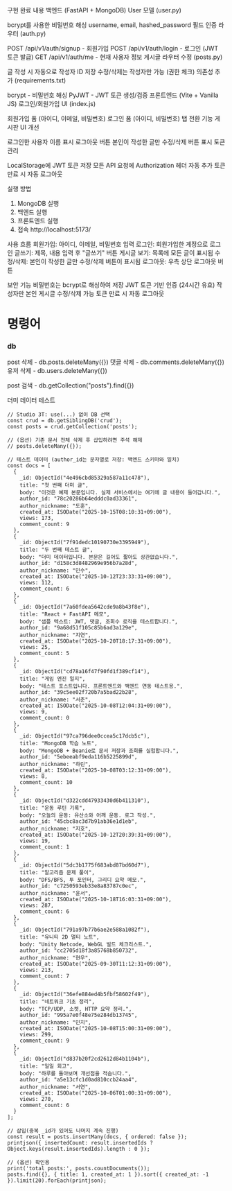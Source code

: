 구현 완료 내용
백엔드 (FastAPI + MongoDB)
User 모델 (user.py)

bcrypt를 사용한 비밀번호 해싱
username, email, hashed_password 필드
인증 라우터 (auth.py)

POST /api/v1/auth/signup - 회원가입
POST /api/v1/auth/login - 로그인 (JWT 토큰 발급)
GET /api/v1/auth/me - 현재 사용자 정보
게시글 라우터 수정 (posts.py)

글 작성 시 자동으로 작성자 ID 저장
수정/삭제는 작성자만 가능 (권한 체크)
의존성 추가 (requirements.txt)

bcrypt - 비밀번호 해싱
PyJWT - JWT 토큰 생성/검증
프론트엔드 (Vite + Vanilla JS)
로그인/회원가입 UI (index.js)

회원가입 폼 (아이디, 이메일, 비밀번호)
로그인 폼 (아이디, 비밀번호)
탭 전환 기능
게시판 UI 개선

로그인한 사용자 이름 표시
로그아웃 버튼
본인이 작성한 글만 수정/삭제 버튼 표시
토큰 관리

LocalStorage에 JWT 토큰 저장
모든 API 요청에 Authorization 헤더 자동 추가
토큰 만료 시 자동 로그아웃

실행 방법

1. MongoDB 실행
2. 백엔드 실행
3. 프론트엔드 실행
4. 접속
   http://localhost:5173/

사용 흐름
회원가입: 아이디, 이메일, 비밀번호 입력
로그인: 회원가입한 계정으로 로그인
글쓰기: 제목, 내용 입력 후 "글쓰기" 버튼
게시글 보기: 목록에 모든 글이 표시됨
수정/삭제: 본인이 작성한 글만 수정/삭제 버튼이 표시됨
로그아웃: 우측 상단 로그아웃 버튼

보안 기능
비밀번호는 bcrypt로 해싱하여 저장
JWT 토큰 기반 인증 (24시간 유효)
작성자만 본인 게시글 수정/삭제 가능
토큰 만료 시 자동 로그아웃

# 명령어

### db

post 삭제 - db.posts.deleteMany({})
댓글 삭제 - db.comments.deleteMany({})
유저 삭제 - db.users.deleteMany({})

post 검색 - db.getCollection("posts").find({})

더미 데이터 테스트

```
// Studio 3T: use(...) 없이 DB 선택
const crud = db.getSiblingDB('crud');
const posts = crud.getCollection('posts');

// (옵션) 기존 문서 전체 삭제 후 삽입하려면 주석 해제
// posts.deleteMany({});

// 테스트 데이터 (author_id는 문자열로 저장: 백엔드 스키마와 일치)
const docs = [
  {
    _id: ObjectId("4e496cbd85329a587a11c478"),
    title: "첫 번째 더미 글",
    body: "이것은 예제 본문입니다. 실제 서비스에서는 여기에 글 내용이 들어갑니다.",
    author_id: "78c20286b64edddc0ad33361",
    author_nickname: "도훈",
    created_at: ISODate("2025-10-15T08:10:31+09:00"),
    views: 173,
    comment_count: 9
  },
  {
    _id: ObjectId("7f91dedc10190730e3395949"),
    title: "두 번째 테스트 글",
    body: "더미 데이터입니다. 본문은 길어도 짧아도 상관없습니다.",
    author_id: "d158c3d8482969e956b7a28d",
    author_nickname: "민수",
    created_at: ISODate("2025-10-12T23:33:31+09:00"),
    views: 112,
    comment_count: 6
  },
  {
    _id: ObjectId("7a60fdea5642cde9a8b43f8e"),
    title: "React + FastAPI 메모",
    body: "샘플 텍스트: JWT, 댓글, 조회수 로직을 테스트합니다.",
    author_id: "9a68d51f105c85b6ad3a129e",
    author_nickname: "지연",
    created_at: ISODate("2025-10-20T18:17:31+09:00"),
    views: 25,
    comment_count: 5
  },
  {
    _id: ObjectId("cd78a16f47f90fd1f389cf14"),
    title: "게임 엔진 일지",
    body: "테스트 포스트입니다. 프론트엔드와 백엔드 연동 테스트용.",
    author_id: "39c5ee02f720b7a5bad22b28",
    author_nickname: "서준",
    created_at: ISODate("2025-10-08T12:04:31+09:00"),
    views: 9,
    comment_count: 0
  },
  {
    _id: ObjectId("97ca796dee0ccea5c17dcb5c"),
    title: "MongoDB 학습 노트",
    body: "MongoDB + Beanie로 문서 저장과 조회를 실험합니다.",
    author_id: "5ebeeabf9eda116b5225899d",
    author_nickname: "하린",
    created_at: ISODate("2025-10-08T03:12:31+09:00"),
    views: 8,
    comment_count: 10
  },
  {
    _id: ObjectId("d322cdd47933430d6b411310"),
    title: "운동 루틴 기록",
    body: "오늘의 운동: 유산소와 어깨 운동. 로그 작성.",
    author_id: "45cbc8ac3d7b91ab36e1d1eb",
    author_nickname: "지호",
    created_at: ISODate("2025-10-12T20:39:31+09:00"),
    views: 19,
    comment_count: 1
  },
  {
    _id: ObjectId("5dc3b1775f683abd87bd60d7"),
    title: "알고리즘 문제 풀이",
    body: "DFS/BFS, 투 포인터, 그리디 요약 메모.",
    author_id: "c7250593eb33e8a83787c0ec",
    author_nickname: "윤서",
    created_at: ISODate("2025-10-18T16:03:31+09:00"),
    views: 287,
    comment_count: 6
  },
  {
    _id: ObjectId("791a97b77b6ae2e588a1082f"),
    title: "유니티 2D 멀티 노트",
    body: "Unity Netcode, WebGL 빌드 체크리스트.",
    author_id: "cc2705d18f3a85768b850732",
    author_nickname: "현우",
    created_at: ISODate("2025-09-30T11:12:31+09:00"),
    views: 213,
    comment_count: 7
  },
  {
    _id: ObjectId("36efe884ed4b5fbf58602f49"),
    title: "네트워크 기초 정리",
    body: "TCP/UDP, 소켓, HTTP 요약 정리.",
    author_id: "995a7e0f48e75e284db13745",
    author_nickname: "민지",
    created_at: ISODate("2025-10-08T15:00:31+09:00"),
    views: 299,
    comment_count: 9
  },
  {
    _id: ObjectId("d837b20f2cd2612d84b1104b"),
    title: "일일 회고",
    body: "하루를 돌아보며 개선점을 적습니다.",
    author_id: "a5e13cfc1d0ad810ccb24aa4",
    author_nickname: "서연",
    created_at: ISODate("2025-10-06T01:00:31+09:00"),
    views: 270,
    comment_count: 6
  }
];

// 삽입(중복 _id가 있어도 나머지 계속 진행)
const result = posts.insertMany(docs, { ordered: false });
printjson({ insertedCount: result.insertedIds ? Object.keys(result.insertedIds).length : 0 });

// (옵션) 확인용
print('total posts:', posts.countDocuments());
posts.find({}, { title: 1, created_at: 1 }).sort({ created_at: -1 }).limit(20).forEach(printjson);
```
